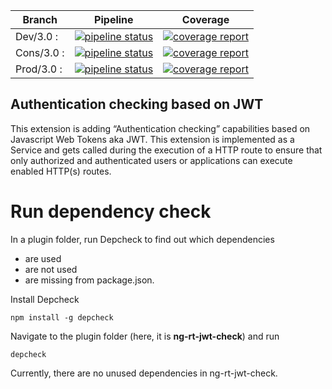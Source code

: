 Branch    | Pipeline | Coverage
----------|----------|----------
Dev/3.0 :    | [![pipeline status](https://gitlab.project.com/plugins/ng-rt-jwt-check/badges/dev/3.0/pipeline.svg)](https://gitlab.project.com/plugins/ng-rt-jwt-check/commits/dev/3.0) | [![coverage report](https://gitlab.project.com/plugins/ng-rt-jwt-check/badges/dev/3.0/coverage.svg)](https://gitlab.project.com/plugins/ng-rt-jwt-check/commits/dev/3.0)
Cons/3.0 :    | [![pipeline status](https://gitlab.project.com/plugins/ng-rt-jwt-check/badges/cons/3.0/pipeline.svg)](https://gitlab.project.com/plugins/ng-rt-jwt-check/commits/cons/3.0) | [![coverage report](https://gitlab.project.com/plugins/ng-rt-jwt-check/badges/cons/3.0/coverage.svg)](https://gitlab.project.com/plugins/ng-rt-jwt-check/commits/cons/3.0)
Prod/3.0 :    | [![pipeline status](https://gitlab.project.com/plugins/ng-rt-jwt-check/badges/prod/3.0/pipeline.svg)](https://gitlab.project.com/plugins/ng-rt-jwt-check/commits/prod/3.0) | [![coverage report](https://gitlab.project.com/plugins/ng-rt-jwt-check/badges/prod/3.0/coverage.svg)](https://gitlab.project.com/plugins/ng-rt-jwt-check/commits/prod/3.0)

## Authentication checking based on JWT
This extension is adding “Authentication checking” capabilities based on Javascript Web Tokens aka JWT. This extension is implemented as a Service and gets called during the execution of a HTTP route to ensure that only authorized and authenticated users or applications can execute enabled HTTP(s) routes.

# Run dependency check

In a plugin folder, run Depcheck to find out which dependencies

*  are used
*  are not used
*  are missing from package.json.

Install Depcheck

```
npm install -g depcheck
```

Navigate to the plugin folder (here, it is **ng-rt-jwt-check**) and run
```
depcheck
```

Currently, there are no unused dependencies in ng-rt-jwt-check.
